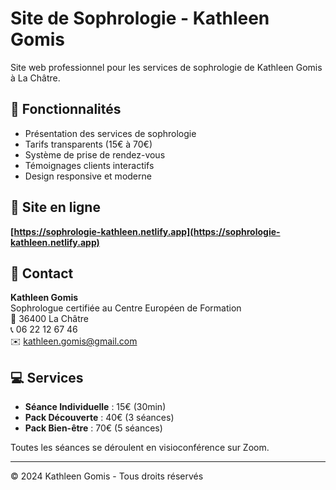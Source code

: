 # Site de Sophrologie - Kathleen Gomis

Site web professionnel pour les services de sophrologie de Kathleen Gomis à La Châtre.

## 🌟 Fonctionnalités

- Présentation des services de sophrologie
- Tarifs transparents (15€ à 70€)
- Système de prise de rendez-vous
- Témoignages clients interactifs
- Design responsive et moderne

## 🚀 Site en ligne

**[https://sophrologie-kathleen.netlify.app](https://sophrologie-kathleen.netlify.app)**

## 📧 Contact

**Kathleen Gomis**  
Sophrologue certifiée au Centre Européen de Formation  
📍 36400 La Châtre  
📞 06 22 12 67 46  
✉️ kathleen.gomis@gmail.com

## 💻 Services

- **Séance Individuelle** : 15€ (30min)
- **Pack Découverte** : 40€ (3 séances)
- **Pack Bien-être** : 70€ (5 séances)

Toutes les séances se déroulent en visioconférence sur Zoom.

---
© 2024 Kathleen Gomis - Tous droits réservés

